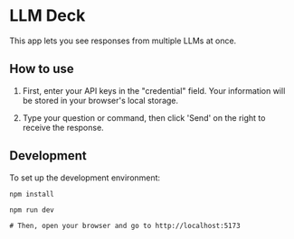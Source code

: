 # LLM Deck

This app lets you see responses from multiple LLMs at once.

## How to use

1. First, enter your API keys in the "credential" field. Your information will be stored in your browser's local storage.

2. Type your question or command, then click 'Send' on the right to receive the response.

## Development

To set up the development environment:

```
npm install

npm run dev

# Then, open your browser and go to http://localhost:5173
```
